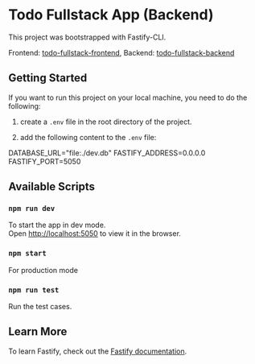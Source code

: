 # Todo Fullstack App (Backend)

This project was bootstrapped with Fastify-CLI.

Frontend: [todo-fullstack-frontend](https://github.com/CallSignRishav/todo-fullstack-frontend-v1),
Backend: [todo-fullstack-backend](https://github.com/CallSignRishav/todo-fullstack-backend-v1)

## Getting Started

If you want to run this project on your local machine, you need to do the following:

1. create a `.env` file in the root directory of the project.

2. add the following content to the `.env` file:

DATABASE_URL="file:./dev.db"
FASTIFY_ADDRESS=0.0.0.0
FASTIFY_PORT=5050

## Available Scripts

### `npm run dev`

To start the app in dev mode.\
Open [http://localhost:5050](http://localhost:5050) to view it in the browser.

### `npm start`

For production mode

### `npm run test`

Run the test cases.

## Learn More

To learn Fastify, check out the [Fastify documentation](https://fastify.dev/docs/latest/).
